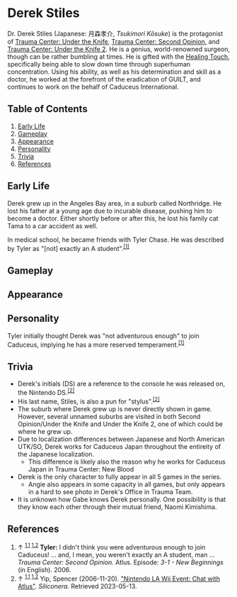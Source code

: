 # Derek Stiles

Dr. Derek Stiles (Japanese: 月森孝介, *Tsukimori Kōsuke*) is the protagonist of [Trauma Center: Under the Knife](../../utk/utk.md), [Trauma Center: Second Opinion](../so.md), and [Trauma Center: Under the Knife 2](../../utk2/utk2.md). He is a genius, world-renowned surgeon, though can be rather bumbling at times. He is gifted with the [Healing Touch](../../general/ht.md), specifically being able to slow down time through superhuman concentration. Using his ability, as well as his determination and skill as a doctor, he worked at the forefront of the eradication of GUILT, and continues to work on the behalf of Caduceus International.

## Table of Contents
1. [Early Life](#Early_Life)
2. [Gameplay](#Gameplay)
3. [Appearance](#Appearance)
4. [Personality](#Personality)
5. [Trivia](#Trivia)
6. [References](#References)

## <a id="Early_Life"></a>Early Life
Derek grew up in the Angeles Bay area, in a suburb called Northridge. He lost his father at a young age due to incurable disease, pushing him to become a doctor. Either shortly before or after this, he lost his family cat Tama to a car accident as well.

In medical school, he became friends with Tyler Chase. He was described by Tyler as "[not] exactly an A student".<sup><a id="cite_ref_1.1"></a>[[1]](#cite_note-1)</sup>

## <a id="Gameplay"></a>Gameplay

## <a id="Appearance"></a>Appearance 

## <a id="Personality"></a>Personality

Tyler initially thought Derek was "not adventurous enough" to join Caduceus, implying he has a more reserved temperament.<sup><a id="cite_ref_1.2"></a>[[1]](#cite_note-1)</sup>

## <a id="Trivia"></a>Trivia

* Derek's initials (DS) are a reference to the console he was released on, the Nintendo DS.<sup><a id="cite_ref_2.1"></a>[[2]](#cite_note-2)</sup>
* His last name, Stiles, is also a pun for "stylus".<sup><a id="cite_ref_2.2"></a>[[2]](#cite_note-2)</sup>
* The suburb where Derek grew up is never directly shown in game. However, several unnamed suburbs are visited in both Second Opinion/Under the Knife and Under the Knife 2, one of which could be where he grew up.
* Due to localization differences between Japanese and North American UTK/SO, Derek works for Caduceus Japan throughout the entireity of the Japanese localization.
	* This difference is likely also the reason why he works for Caduceus Japan in Trauma Center: New Blood
* Derek is the only character to fully appear in all 5 games in the series.
	* Angie also appears in some capacity in all games, but only appears in a hard to see photo in Derek's Office in Trauma Team.
* It is unknown how Gabe knows Derek personally. One possibility is that they know each other through their mutual friend, Naomi Kimishima.

## <a id="References"></a>References
1. <a id="cite_note-1"></a> ↑ <sup>[1.1](#cite_ref_1.1) [1.2](#cite_ref_1.2)</sup> **Tyler:** I didn't think you were adventurous enough to join Caduceus! ... and, I mean, you weren't exactly an A student, man ...
*Trauma Center: Second Opinion.* Atlus. Episode: *3-1 - New Beginnings* (in English). 2006. <br>
2. <a id="cite_note-2"></a> ↑ <sup>[1.1](#cite_ref_2.1) [1.2](#cite_ref_2.2)</sup> Yip, Spencer (2006-11-20). ["Nintendo LA Wii Event: Chat with Atlus"](https://www.siliconera.com/nintendo-la-wii-event-chat-with-atlus/). *Siliconera.* Retrieved 2023-05-13.
